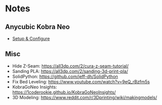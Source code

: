 # Notes

## Anycubic Kobra Neo
* [Setup & Configure](https://www.youtube.com/watch?v=4MxF4SkQBzs)


## Misc
* Hide Z-Seam: https://all3dp.com/2/cura-z-seam-tutorial/
* Sanding PLA: https://all3dp.com/2/sanding-3d-print-pla/
* SolidPython: https://github.com/jeff-dh/SolidPython
* Fix Bed Leveling: https://www.youtube.com/watch?v=9eQ_rBzfm5s
* KobraGoNeo Insights: https://1coderookie.github.io/KobraGoNeoInsights/
* 3D Modeling: https://www.reddit.com/r/3Dprinting/wiki/makingmodels/
